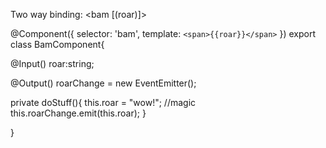 Two way binding:
<bam [(roar)]></bam>

@Component({
  selector: 'bam',
  template: `
    <span>{{roar}}</span>
  `
})
export class BamComponent{

@Input()
roar:string;

@Output()
roarChange = new EventEmitter();

private doStuff(){
  this.roar = "wow!";
  //magic
  this.roarChange.emit(this.roar);
}

}
